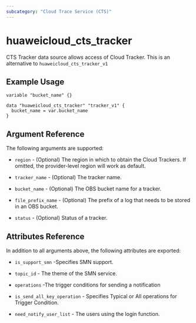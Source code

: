 ```yaml
---
subcategory: "Cloud Trace Service (CTS)"
---
```


# huaweicloud\_cts\_tracker

CTS Tracker data source allows access of Cloud Tracker.
This is an alternative to `huaweicloud_cts_tracker_v1`

## Example Usage


```hcl
variable "bucket_name" {}

data "huaweicloud_cts_tracker" "tracker_v1" {
  bucket_name = var.bucket_name
}

```

## Argument Reference
The following arguments are supported:

* `region` - (Optional) The region in which to obtain the Cloud Trackers. If omitted, the provider-level region will work as default.

* `tracker_name` - (Optional) The tracker name. 

* `bucket_name` - (Optional) The OBS bucket name for a tracker.

* `file_prefix_name` - (Optional) The prefix of a log that needs to be stored in an OBS bucket. 

* `status` - (Optional) Status of a tracker. 


## Attributes Reference

In addition to all arguments above, the following attributes are exported:

* `is_support_smn` -Specifies SMN support.
    
* `topic_id` - The theme of the SMN service.

* `operations` -The trigger conditions for sending a notification

* `is_send_all_key_operation` - Specifies Typical or All operations for Trigger Condition.
    
* `need_notify_user_list` - The users using the login function.

    
